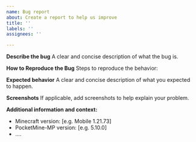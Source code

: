 ```yaml
---
name: Bug report
about: Create a report to help us improve
title: ''
labels: ''
assignees: ''

---
```


**Describe the bug**
A clear and concise description of what the bug is.

**How to Reproduce the Bug**
Steps to reproduce the behavior:

**Expected behavior**
A clear and concise description of what you expected to happen.

**Screenshots**
If applicable, add screenshots to help explain your problem.

**Additional information and context:**
 - Minecraft version: [e.g. Mobile 1.21.73]
 - PocketMine-MP version: [e.g. 5.10.0]
 - ....
